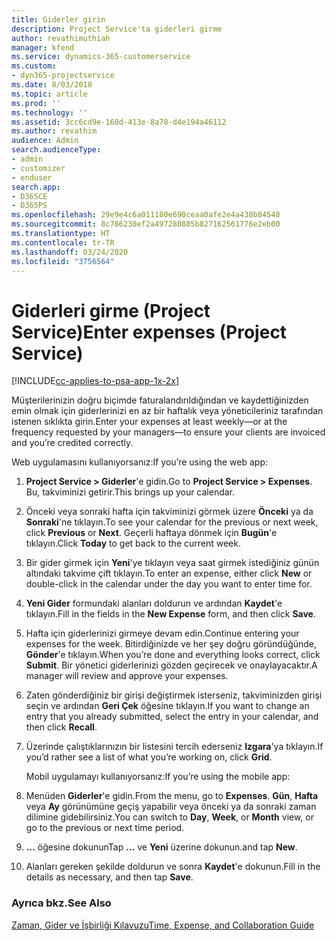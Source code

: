 ```yaml
---
title: Giderler girin
description: Project Service'ta giderleri girme
author: revathimuthiah
manager: kfend
ms.service: dynamics-365-customerservice
ms.custom:
- dyn365-projectservice
ms.date: 8/03/2018
ms.topic: article
ms.prod: ''
ms.technology: ''
ms.assetid: 3cc6cd9e-160d-413e-8a78-d4e194a46112
ms.author: revathim
audience: Admin
search.audienceType:
- admin
- customizer
- enduser
search.app:
- D365CE
- D365PS
ms.openlocfilehash: 29e9e4c6a011180e690ceaa0afe2e4a438b84548
ms.sourcegitcommit: 8c786230ef2a497280885b827162561776e2eb00
ms.translationtype: HT
ms.contentlocale: tr-TR
ms.lasthandoff: 03/24/2020
ms.locfileid: "3756564"
---
```

# <a name="enter-expenses-project-service"></a><span data-ttu-id="b5582-103">Giderleri girme (Project Service)</span><span class="sxs-lookup"><span data-stu-id="b5582-103">Enter expenses (Project Service)</span></span>

[!INCLUDE[cc-applies-to-psa-app-1x-2x](../includes/cc-applies-to-psa-app-1x-2x.md)]

<span data-ttu-id="b5582-104">Müşterilerinizin doğru biçimde faturalandırıldığından ve kaydettiğinizden emin olmak için giderlerinizi en az bir haftalık veya yöneticileriniz tarafından istenen sıklıkta girin.</span><span class="sxs-lookup"><span data-stu-id="b5582-104">Enter your expenses at least weekly—or at the frequency requested by your managers—to ensure your clients are invoiced and you’re credited correctly.</span></span>  
  
 <span data-ttu-id="b5582-105">Web uygulamasını kullanıyorsanız:</span><span class="sxs-lookup"><span data-stu-id="b5582-105">If you’re using the web app:</span></span>  
  
1. <span data-ttu-id="b5582-106">**Project Service > Giderler**'e gidin.</span><span class="sxs-lookup"><span data-stu-id="b5582-106">Go to **Project Service > Expenses**.</span></span> <span data-ttu-id="b5582-107">Bu, takviminizi getirir.</span><span class="sxs-lookup"><span data-stu-id="b5582-107">This brings up your calendar.</span></span>  
  
2. <span data-ttu-id="b5582-108">Önceki veya sonraki hafta için takviminizi görmek üzere **Önceki** ya da **Sonraki**'ne tıklayın.</span><span class="sxs-lookup"><span data-stu-id="b5582-108">To see your calendar for the previous or next week, click **Previous** or **Next**.</span></span> <span data-ttu-id="b5582-109">Geçerli haftaya dönmek için **Bugün**'e tıklayın.</span><span class="sxs-lookup"><span data-stu-id="b5582-109">Click **Today** to get back to the current week.</span></span>  
  
3. <span data-ttu-id="b5582-110">Bir gider girmek için **Yeni**'ye tıklayın veya saat girmek istediğiniz günün altındaki takvime çift tıklayın.</span><span class="sxs-lookup"><span data-stu-id="b5582-110">To enter an expense, either click **New** or double-click in the calendar under the day you want to enter time for.</span></span>  
  
4. <span data-ttu-id="b5582-111">**Yeni Gider** formundaki alanları doldurun ve ardından **Kaydet**'e tıklayın.</span><span class="sxs-lookup"><span data-stu-id="b5582-111">Fill in the fields in the **New Expense** form, and then click **Save**.</span></span>  
  
5. <span data-ttu-id="b5582-112">Hafta için giderlerinizi girmeye devam edin.</span><span class="sxs-lookup"><span data-stu-id="b5582-112">Continue entering your expenses for the week.</span></span> <span data-ttu-id="b5582-113">Bitirdiğinizde ve her şey doğru göründüğünde, **Gönder**'e tıklayın.</span><span class="sxs-lookup"><span data-stu-id="b5582-113">When you’re done and everything looks correct, click **Submit**.</span></span> <span data-ttu-id="b5582-114">Bir yönetici giderlerinizi gözden geçirecek ve onaylayacaktır.</span><span class="sxs-lookup"><span data-stu-id="b5582-114">A manager will review and approve your expenses.</span></span>  
  
6. <span data-ttu-id="b5582-115">Zaten gönderdiğiniz bir girişi değiştirmek isterseniz, takviminizden girişi seçin ve ardından **Geri Çek** öğesine tıklayın.</span><span class="sxs-lookup"><span data-stu-id="b5582-115">If you want to change an entry that you already submitted, select the entry in your calendar, and then click **Recall**.</span></span>  
  
7. <span data-ttu-id="b5582-116">Üzerinde çalıştıklarınızın bir listesini tercih ederseniz **Izgara**'ya tıklayın.</span><span class="sxs-lookup"><span data-stu-id="b5582-116">If you’d rather see a list of what you’re working on, click **Grid**.</span></span>  
  
   <span data-ttu-id="b5582-117">Mobil uygulamayı kullanıyorsanız:</span><span class="sxs-lookup"><span data-stu-id="b5582-117">If you’re using the mobile app:</span></span>  
  
8. <span data-ttu-id="b5582-118">Menüden **Giderler**'e gidin.</span><span class="sxs-lookup"><span data-stu-id="b5582-118">From the menu, go to **Expenses**.</span></span>     <span data-ttu-id="b5582-119">**Gün**, **Hafta** veya **Ay** görünümüne geçiş yapabilir veya önceki ya da sonraki zaman dilimine gidebilirsiniz.</span><span class="sxs-lookup"><span data-stu-id="b5582-119">You can switch to **Day**, **Week**, or **Month** view, or go to the previous or next time period.</span></span>  
  
9. <span data-ttu-id="b5582-120">**…** öğesine dokunun</span><span class="sxs-lookup"><span data-stu-id="b5582-120">Tap **…**</span></span> <span data-ttu-id="b5582-121">ve **Yeni** üzerine dokunun.</span><span class="sxs-lookup"><span data-stu-id="b5582-121">and tap **New**.</span></span>  
  
10. <span data-ttu-id="b5582-122">Alanları gereken şekilde doldurun ve sonra **Kaydet**'e dokunun.</span><span class="sxs-lookup"><span data-stu-id="b5582-122">Fill in the details as necessary, and then tap **Save**.</span></span>  
  
### <a name="see-also"></a><span data-ttu-id="b5582-123">Ayrıca bkz.</span><span class="sxs-lookup"><span data-stu-id="b5582-123">See Also</span></span>  
 [<span data-ttu-id="b5582-124">Zaman, Gider ve İşbirliği Kılavuzu</span><span class="sxs-lookup"><span data-stu-id="b5582-124">Time, Expense, and Collaboration Guide</span></span>](../project-service/time-expense-collaboration-guide.md)
